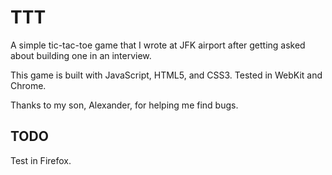 # TTT

A simple tic-tac-toe game that I wrote at JFK airport after getting asked about building one in an interview. 

This game is built with JavaScript, HTML5, and CSS3. Tested in WebKit and Chrome.

Thanks to my son, Alexander, for helping me find bugs.

## TODO

Test in Firefox.